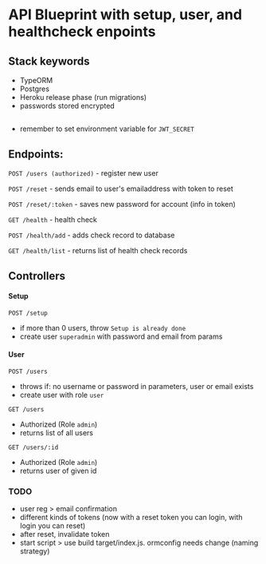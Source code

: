 # API Blueprint with setup, user, and healthcheck enpoints

## Stack keywords
- TypeORM
- Postgres
- Heroku release phase (run migrations)
- passwords stored encrypted

## 

- remember to set environment variable for `JWT_SECRET`

## Endpoints:

`POST /users (authorized)` - register new user

`POST /reset`  - sends email to user's emailaddress with token to reset

`POST /reset/:token` - saves new password for account (info in token)

`GET /health` - health check

`POST /health/add` - adds check record to database

`GET /health/list` - returns list of health check records

## Controllers

#### Setup
`POST /setup` 
- if more than 0 users, throw `Setup is already done`
- create user `superadmin` with password and email from params

#### User
`POST /users` 
- throws if: no username or password in parameters, user or email exists
- create user with role `user`

`GET /users`
- Authorized (Role `admin`)
- returns list of all users

`GET /users/:id`
- Authorized (Role `admin`)
- returns user of given id

### TODO

- user reg > email confirmation
- different kinds of tokens (now with a reset token you can login, with login you can reset)
- after reset, invalidate token
- start script > use build target/index.js. ormconfig needs change (naming strategy)